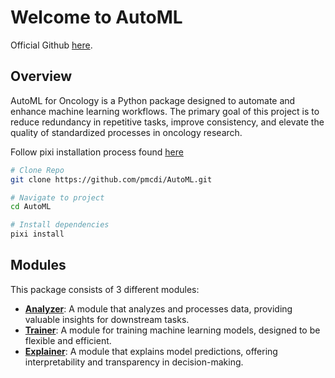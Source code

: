 # Welcome to AutoML

Official Github [here](https://github.com/pmcdi/AutoML/).

## Overview

AutoML for Oncology is a Python package designed to automate and enhance machine learning workflows. The primary goal of this project is to reduce redundancy in repetitive tasks, improve consistency, and elevate the quality of standardized processes in oncology research.

Follow pixi installation process found [here](https://pixi.sh/latest/)

```bash
# Clone Repo
git clone https://github.com/pmcdi/AutoML.git

# Navigate to project
cd AutoML

# Install dependencies
pixi install
```

## Modules

This package consists of 3 different modules:

- [**Analyzer**](get_started/analyzer.md): A module that analyzes and processes data, providing valuable insights for downstream tasks.
- [**Trainer**](get_started/trainer.md): A module for training machine learning models, designed to be flexible and efficient.
- [**Explainer**](get_started/explainer.md): A module that explains model predictions, offering interpretability and transparency in decision-making.

